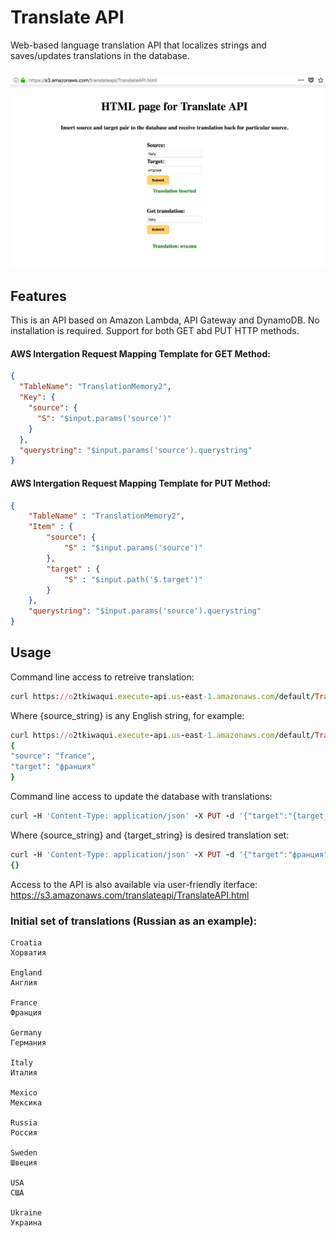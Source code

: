 # Translate API
  Web-based language translation API that localizes strings and saves/updates translations in the database.
###
   ![alt text](https://raw.githubusercontent.com/kagishev/TranslateApi/master/TranslateAPI.png)
## Features
  This is an API based on Amazon Lambda, API Gateway and DynamoDB. No installation is required. Support for both GET abd PUT HTTP methods.
  
  #### AWS Intergation Request Mapping Template for GET Method:
  ```json
  {
    "TableName": "TranslationMemory2",
    "Key": {
      "source": {
        "S": "$input.params('source')"
      }
    },
    "querystring": "$input.params('source').querystring"
  }
  ```
  #### AWS Intergation Request Mapping Template for PUT Method:
  ```json
  {
      "TableName" : "TranslationMemory2",
      "Item" : {
          "source": {
              "S" : "$input.params('source')"
          },
          "target" : {
              "S" : "$input.path('$.target')"
          }
      },
      "querystring": "$input.params('source').querystring"
  }
  ```

## Usage
  Command line access to retreive translation:
  ```ruby
  curl https://o2tkiwaqui.execute-api.us-east-1.amazonaws.com/default/TranslateApi/{source_string}-X GET
  ```
  Where {source_string} is any English string, for example:
  ```ruby
  curl https://o2tkiwaqui.execute-api.us-east-1.amazonaws.com/default/TranslateApi/france -X GET
{
  "source": "france",
  "target": "франция"
}
  ```
  Command line access to update the database with translations:
  ```ruby
  curl -H 'Content-Type: application/json' -X PUT -d '{"target":"{target_string}"}' https://o2tkiwaqui.execute-api.us-east-1.amazonaws.com/default/TranslateApi/{source_string} && echo
  ```
  Where {source_string} and {target_string} is desired translation set:
  ```ruby
  curl -H 'Content-Type: application/json' -X PUT -d '{"target":"франция"}' https://o2tkiwaqui.execute-api.us-east-1.amazonaws.com/default/TranslateApi/france && echo
{}
  ```

Access to the API is also available via user-friendly iterface:
https://s3.amazonaws.com/translateapi/TranslateAPI.html

### Initial set of translations (Russian as an example):
```
Croatia
Хорватия
 
England
Англия
 
France
Франция
 
Germany
Германия
 
Italy
Италия
 
Mexico
Мексика
 
Russia
Россия
 
Sweden
Швеция
 
USA
США
 
Ukraine
Украина

```

